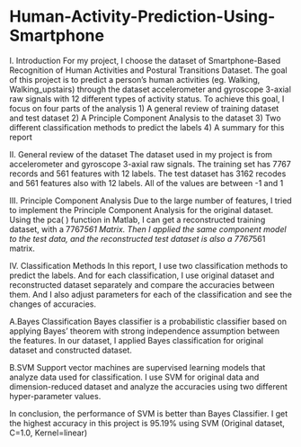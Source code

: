 # Human-Activity-Prediction-Using-Smartphone

I. Introduction
For my project, I choose the dataset of Smartphone-Based Recognition of Human Activities and Postural Transitions Dataset. The goal of this project is to predict a person’s human activities (eg. Walking, Walking_upstairs) through the dataset accelerometer and gyroscope 3-axial raw signals with 12 different types of activity status. To achieve this goal, I focus on four parts of the analysis 1) A general review of training dataset and test dataset 2) A Principle Component Analysis to the dataset 3) Two different classification methods to predict the labels 4) A summary for this report

II. General review of the dataset
The dataset used in my project is from accelerometer and gyroscope 3-axial raw signals. The training set has 7767 records and 561 features with 12 labels. The test dataset has 3162 recodes and 561 features also with 12 labels. All of the values are between -1 and 1

III. Principle Component Analysis
Due to the large number of features, I tried to implement the Principle Component Analysis for the original dataset. Using the pca( ) function in Matlab, I can get a reconstructed training dataset, with a 7767*561 Matrix. Then I applied the same component model to the test data, and the reconstructed test dataset is also a 7767*561 matrix.

IV. Classification Methods
In this report, I use two classification methods to predict the labels. And for each classification, I use original dataset and reconstructed dataset separately and compare the accuracies between them. And I also adjust parameters for each of the classification and see the changes of accuracies.

A.Bayes Classification
Bayes classifier is a probabilistic classifier based on applying Bayes’ theorem with strong independence assumption between the features. In our dataset, I applied Bayes classification for original dataset and constructed dataset.

B.SVM
Support vector machines are supervised learning models that analyze data used for classification. I use SVM for original data and dimension-reduced dataset and analyze the accuracies using two different hyper-parameter values.


In conclusion, the performance of SVM is better than Bayes Classifier. I get the highest accuracy in this project is 95.19% using SVM (Original dataset, C=1.0, Kernel=linear)
